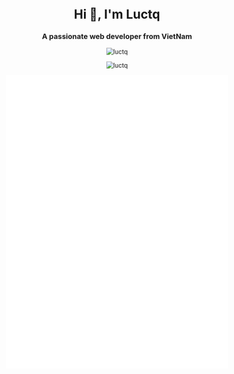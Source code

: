 <h1 align="center">Hi 👋, I'm Luctq</h1>
<h3 align="center">A passionate web developer from VietNam</h3>

<div align="center">
<img src="https://komarev.com/ghpvc/?username=luctq&label=Profile%20views&color=0e75b6&style=flat" alt="luctq" />
</div>

<p align="center">
<img src="https://github-readme-streak-stats.herokuapp.com/?user=luctq&" alt="luctq" />
</p>

<p align="center">
<img align="center" src="https://github.com/luctq/luctq/blob/master/github-metrics.svg" alt="profile">
</p>

